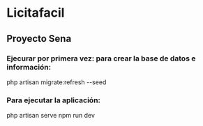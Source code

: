 # Licitafacil
## Proyecto Sena
### Ejecurar por primera vez: para crear la base de datos e información: 
php artisan migrate:refresh --seed
### Para ejecutar la aplicación:
php artisan serve
npm run dev
